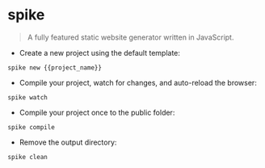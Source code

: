 # spike

> A fully featured static website generator written in JavaScript.

- Create a new project using the default template:

`spike new {{project_name}}`

- Compile your project, watch for changes, and auto-reload the browser:

`spike watch`

- Compile your project once to the public folder:

`spike compile`

- Remove the output directory:

`spike clean`
